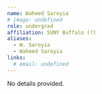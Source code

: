 ```yaml
---
name: Waheed Saroyia
# image: undefined
role: undergrad
affiliation: SUNY Buffalo (?)
aliases:
  - W. Saroyia
  - Waheed Saroyia
links:
  # email: undefined
---
```


No details provided.